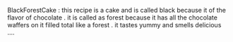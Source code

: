 BlackForestCake :
this recipe is a cake and is called black because it of the flavor of chocolate . it is called as forest because it has all the chocolate waffers on it filled total like a forest . it tastes yummy and smells delicious ....